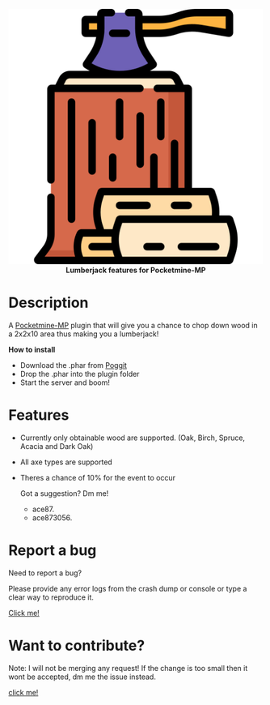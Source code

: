 <p align="center">
    <a href="https://github.com/Terpz710/LumberJack"><img src="https://github.com/Terpz710/LumberJack/blob/main/icon.png"></img></a><br>
    <b>Lumberjack features for Pocketmine-MP</b>

# Description

A [Pocketmine-MP](https://pmmp.io) plugin that will give you a chance to chop down wood in a 2x2x10 area thus making you a lumberjack!

**How to install**

* Download the .phar from [Poggit](https://poggit.pmmp.io/ci/Terpz710/LumberJack/~)
* Drop the .phar into the plugin folder
* Start the server and boom!

# Features 

* Currently only obtainable wood are supported. (Oak, Birch, Spruce, Acacia and Dark Oak)
* All axe types are supported
* Theres a chance of 10% for the event to occur

  Got a suggestion? Dm me!
    * ace87.
    * ace873056.

# Report a bug

Need to report a bug?

Please provide any error logs from the crash dump or console or type a clear way to reproduce it.

[Click me!](https://github.com/Terpz710/LumberJack/issues/new)

# Want to contribute?

Note: I will not be merging any request! If the change is too small then it wont be accepted, dm me the issue instead.

[click me!](https://github.com/Terpz710/LumberJack/pulls)
